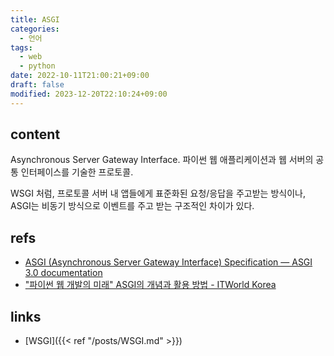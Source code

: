 ```yaml
---
title: ASGI
categories:
  - 언어
tags:
  - web
  - python
date: 2022-10-11T21:00:21+09:00
draft: false
modified: 2023-12-20T22:10:24+09:00
---
```


## content
Asynchronous Server Gateway Interface. 
파이썬 웹 애플리케이션과 웹 서버의 공통 인터페이스를 기술한 프로토콜. 

WSGI 처럼, 프로토콜 서버 내 앱들에게 표준화된 요청/응답을 주고받는 방식이나, ASGI는 비동기 방식으로 이벤트를 주고 받는 구조적인 차이가 있다.


## refs
- [ASGI (Asynchronous Server Gateway Interface) Specification — ASGI 3.0 documentation](https://asgi.readthedocs.io/en/latest/specs/main.html)
- ["파이썬 웹 개발의 미래" ASGI의 개념과 활용 방법 - ITWorld Korea](https://www.itworld.co.kr/news/245062)


## links
- [WSGI]({{< ref "/posts/WSGI.md" >}})

